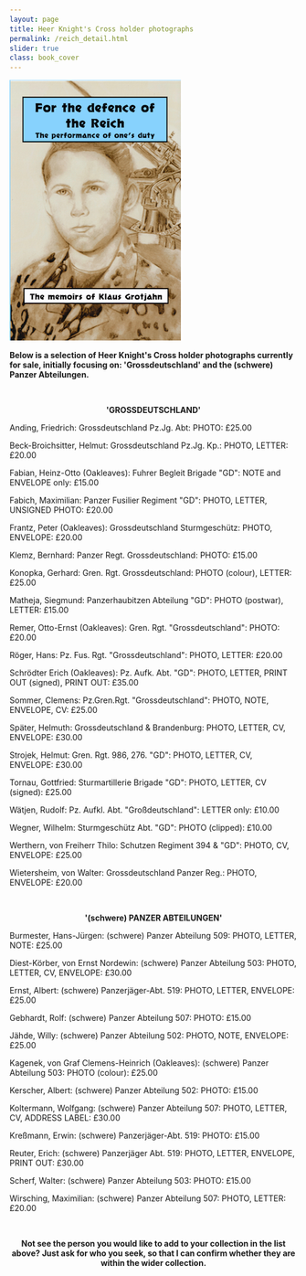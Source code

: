 ```yaml
---
layout: page
title: Heer Knight's Cross holder photographs
permalink: /reich_detail.html
slider: true
class: book_cover
---
```


<img src="./assets/Reich main cover 2.png" id="detail" class="center"/>
<p><b>Below is a selection of Heer Knight's Cross holder photographs currently for sale, initially focusing on: 'Grossdeutschland' and the (schwere) Panzer Abteilungen.</b></p>
<br />
<p><b><center>'GROSSDEUTSCHLAND'</center></b></p>
<p>Anding,	Friedrich:	Grossdeutschland Pz.Jg. Abt:	  PHOTO: £25.00</p>
<p>Beck-Broichsitter,	Helmut: Grossdeutschland Pz.Jg. Kp.:   PHOTO, LETTER:	£20.00</p>
<p>Fabian,	Heinz-Otto (Oakleaves): Fuhrer Begleit Brigade "GD":	  NOTE and ENVELOPE only:	£15.00</p>
<p>Fabich,	Maximilian: Panzer Fusilier Regiment "GD":	  PHOTO, LETTER, UNSIGNED PHOTO: £20.00</p>
<p>Frantz,	Peter (Oakleaves): Grossdeutschland Sturmgeschütz:	  PHOTO, ENVELOPE: £20.00</p>
<p>Klemz,	Bernhard: Panzer Regt. Grossdeutschland:   PHOTO:	£15.00</p>
<p>Konopka,	Gerhard: Gren. Rgt. Grossdeutschland:	  PHOTO (colour), LETTER:	£25.00</p>
<p>Matheja,	Siegmund: Panzerhaubitzen Abteilung "GD":	  PHOTO (postwar), LETTER: £15.00</p>
<p>Remer,	Otto-Ernst (Oakleaves):	Gren. Rgt. "Grossdeutschland":	  PHOTO: £20.00</p>
<p>Röger,	Hans: Pz. Fus. Rgt. "Grossdeutschland":	  PHOTO, LETTER:	£20.00</p>
<p>Schrödter	Erich	(Oakleaves): Pz. Aufk. Abt. "GD":	  PHOTO, LETTER, PRINT OUT (signed), PRINT OUT:	£35.00</p>
<p>Sommer,	Clemens: Pz.Gren.Rgt. "Grossdeutschland":	  PHOTO, NOTE, ENVELOPE, CV:	£25.00</p>
<p>Später,	Helmuth: Grossdeutschland & Brandenburg:	  PHOTO, LETTER, CV, ENVELOPE:	£30.00</p>
<p>Strojek,	Helmut: Gren. Rgt. 986, 276. "GD":	  PHOTO, LETTER, CV, ENVELOPE:	£30.00</p>
<p>Tornau,	Gottfried: Sturmartillerie Brigade "GD":	  PHOTO, LETTER, CV (signed):	£25.00</p>
<p>Wätjen,	Rudolf: Pz. Aufkl. Abt. "Großdeutschland":	  LETTER only: £10.00</p>
<p>Wegner,	Wilhelm: Sturmgeschütz Abt. "GD":	  PHOTO (clipped):	£10.00</p>
<p>Werthern, von	Freiherr Thilo: Schutzen Regiment 394 & "GD":	  PHOTO, CV, ENVELOPE:	£25.00</p>
<p>Wietersheim, von	Walter: Grossdeutschland Panzer Reg.:   PHOTO, ENVELOPE:	£20.00</p>
<br />
<p><b><center>'(schwere) PANZER ABTEILUNGEN'</center></b></p>
<p>Burmester,	Hans-Jürgen: (schwere) Panzer Abteilung 509:	  PHOTO, LETTER, NOTE: £25.00</p>
<p>Diest-Körber, von	Ernst Nordewin: (schwere) Panzer Abteilung 503:	  PHOTO, LETTER, CV, ENVELOPE: £30.00</p>
<p>Ernst,	Albert: (schwere) Panzerjäger-Abt. 519:	  PHOTO, LETTER, ENVELOPE: £25.00</p>
<p>Gebhardt,	Rolf: (schwere) Panzer Abteilung 507:	  PHOTO: £15.00</p>
<p>Jähde,	Willy: (schwere) Panzer Abteilung 502:   PHOTO, NOTE, ENVELOPE:	£25.00</p>
<p>Kagenek, von	Graf Clemens-Heinrich	(Oakleaves): (schwere) Panzer Abteilung 503:	  PHOTO (colour): £25.00</p>
<p>Kerscher,	Albert: (schwere) Panzer Abteilung 502:	  PHOTO: £15.00</p>
<p>Koltermann,	Wolfgang: (schwere) Panzer Abteilung 507:	  PHOTO, LETTER, CV, ADDRESS LABEL:	£30.00</p>
<p>Kreßmann,	Erwin: (schwere) Panzerjäger-Abt. 519:	  PHOTO:	£15.00</p>
<p>Reuter,	Erich: (schwere) Panzerjäger Abt. 519:	  PHOTO, LETTER, ENVELOPE, PRINT OUT:	£30.00</p>
<p>Scherf,	Walter: (schwere) Panzer Abteilung 503:	  PHOTO: £15.00</p>
<p>Wirsching,	Maximilian: (schwere) Panzer Abteilung 507:	  PHOTO, LETTER: £20.00</p>
<br />
<p><b><center>Not see the person you would like to add to your collection in the list above? Just ask for who you seek, so that I can confirm whether they are within the wider collection.</center></b></p>
